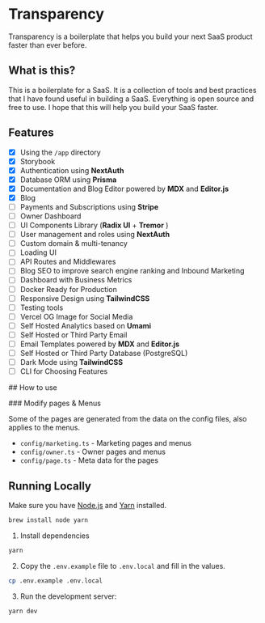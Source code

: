 # Transparency

Transparency is a boilerplate that helps you build your next SaaS product faster than ever before.

## What is this?

This is a boilerplate for a SaaS. It is a collection of tools and best practices that I have found useful in building a SaaS. Everything is open source and free to use. I hope that this will help you build your SaaS faster.

## Features

- [x] Using the `/app` directory
- [x] Storybook
- [x] Authentication using **NextAuth**
- [x] Database ORM using **Prisma**
- [x] Documentation and Blog Editor powered by **MDX** and **Editor.js**
- [x] Blog
- [ ] Payments and Subscriptions using **Stripe**
- [ ] Owner Dashboard
- [ ] UI Components Library (**Radix UI** + **Tremor** )
- [ ] User management and roles using **NextAuth**
- [ ] Custom domain & multi-tenancy
- [ ] Loading UI
- [ ] API Routes and Middlewares
- [ ] Blog SEO to improve search engine ranking and Inbound Marketing
- [ ] Dashboard with Business Metrics
- [ ] Docker Ready for Production
- [ ] Responsive Design using **TailwindCSS**
- [ ] Testing tools
- [ ] Vercel OG Image for Social Media
- [ ] Self Hosted Analytics based on **Umami**
- [ ] Self Hosted or Third Party Email
- [ ] Email Templates powered by **MDX** and **Editor.js**
- [ ] Self Hosted or Third Party Database (PostgreSQL)
- [ ] Dark Mode using **TailwindCSS**
- [ ] CLI for Choosing Features

## How to use

### Modify pages & Menus

Some of the pages are generated from the data on the config files, also applies to the menus.

- `config/marketing.ts` - Marketing pages and menus
- `config/owner.ts` - Owner pages and menus
- `config/page.ts` - Meta data for the pages

## Running Locally

Make sure you have [Node.js](https://nodejs.org/) and [Yarn](https://yarnpkg.com/) installed.

```sh
brew install node yarn
```

1. Install dependencies

```sh
yarn
```

2. Copy the `.env.example` file to `.env.local` and fill in the values.

```sh
cp .env.example .env.local
```

3. Run the development server:

```sh
yarn dev
```
